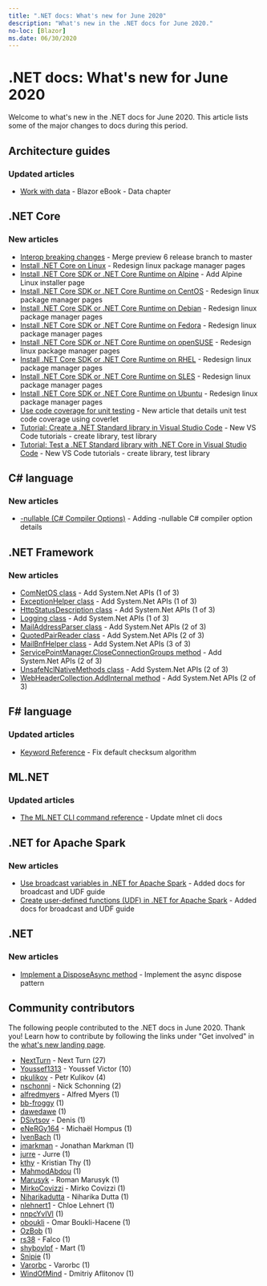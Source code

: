 ```yaml
---
title: ".NET docs: What's new for June 2020"
description: "What's new in the .NET docs for June 2020."
no-loc: [Blazor]
ms.date: 06/30/2020
---
```


# .NET docs: What's new for June 2020

Welcome to what's new in the .NET docs for June 2020. This article lists some of the major changes to docs during this period.

## Architecture guides

### Updated articles

- [Work with data](../architecture/blazor-for-web-forms-developers/data.md) - Blazor eBook - Data chapter

## .NET Core

### New articles

- [Interop breaking changes](../core/compatibility/interop.md) - Merge preview 6 release branch to master
- [Install .NET Core on Linux](../core/install/linux.md) - Redesign linux package manager pages
- [Install .NET Core SDK or .NET Core Runtime on Alpine](../core/install/linux-alpine.md) - Add Alpine Linux installer page
- [Install .NET Core SDK or .NET Core Runtime on CentOS](../core/install/linux-centos.md) - Redesign linux package manager pages
- [Install .NET Core SDK or .NET Core Runtime on Debian](../core/install/linux-debian.md) - Redesign linux package manager pages
- [Install .NET Core SDK or .NET Core Runtime on Fedora](../core/install/linux-fedora.md) - Redesign linux package manager pages
- [Install .NET Core SDK or .NET Core Runtime on openSUSE](../core/install/linux-opensuse.md) - Redesign linux package manager pages
- [Install .NET Core SDK or .NET Core Runtime on RHEL](../core/install/linux-rhel.md) - Redesign linux package manager pages
- [Install .NET Core SDK or .NET Core Runtime on SLES](../core/install/linux-sles.md) - Redesign linux package manager pages
- [Install .NET Core SDK or .NET Core Runtime on Ubuntu](../core/install/linux-ubuntu.md) - Redesign linux package manager pages
- [Use code coverage for unit testing](../core/testing/unit-testing-code-coverage.md) - New article that details unit test code coverage using coverlet
- [Tutorial: Create a .NET Standard library in Visual Studio Code](../core/tutorials/library-with-visual-studio-code.md) - New VS Code tutorials - create library, test library
- [Tutorial: Test a .NET Standard library with .NET Core in Visual Studio Code](../core/tutorials/testing-library-with-visual-studio-code.md) - New VS Code tutorials - create library, test library

## C# language

### New articles

- [-nullable (C# Compiler Options)](../csharp/language-reference/compiler-options/nullable-compiler-option.md) - Adding -nullable C# compiler option details

## .NET Framework

### New articles

- [ComNetOS class](../framework/additional-apis/system.net.comnetos.md) - Add System.Net APIs (1 of 3)
- [ExceptionHelper class](../framework/additional-apis/system.net.exceptionhelper.md) - Add System.Net APIs (1 of 3)
- [HttpStatusDescription class](../framework/additional-apis/system.net.httpstatusdescription.md) - Add System.Net APIs (1 of 3)
- [Logging class](../framework/additional-apis/system.net.logging.md) - Add System.Net APIs (1 of 3)
- [MailAddressParser class](../framework/additional-apis/system.net.mail.mailaddressparser.md) - Add System.Net APIs (2 of 3)
- [QuotedPairReader class](../framework/additional-apis/system.net.mail.quotedpairreader.md) - Add System.Net APIs (2 of 3)
- [MailBnfHelper class](../framework/additional-apis/system.net.mime.mailbnfhelper.md) - Add System.Net APIs (3 of 3)
- [ServicePointManager.CloseConnectionGroups method](../framework/additional-apis/system.net.servicepointmanager.closeconnectiongroups.md) - Add System.Net APIs (2 of 3)
- [UnsafeNclNativeMethods class](../framework/additional-apis/system.net.unsafenclnativemethods.md) - Add System.Net APIs (2 of 3)
- [WebHeaderCollection.AddInternal method](../framework/additional-apis/system.net.webheadercollection.addinternal.md) - Add System.Net APIs (2 of 3)

## F# language

### Updated articles

- [Keyword Reference](../fsharp/language-reference/keyword-reference.md) - Fix default checksum algorithm

## ML.NET

### Updated articles

- [The ML.NET CLI command reference](../machine-learning/reference/ml-net-cli-reference.md) - Update mlnet cli docs

## .NET for Apache Spark

### New articles

- [Use broadcast variables in .NET for Apache Spark](../spark/how-to-guides/broadcast-guide.md) - Added docs for broadcast and UDF guide
- [Create user-defined functions (UDF) in .NET for Apache Spark](../spark/how-to-guides/udf-guide.md) - Added docs for broadcast and UDF guide

## .NET

### New articles

- [Implement a DisposeAsync method](../standard/garbage-collection/implementing-disposeasync.md) - Implement the async dispose pattern

## Community contributors

The following people contributed to the .NET docs in June 2020. Thank you! Learn how to contribute by following the links under "Get involved" in the [what's new landing page](index.yml).

- [NextTurn](https://github.com/NextTurn) - Next Turn (27)
- [Youssef1313](https://github.com/Youssef1313) - Youssef Victor (10)
- [pkulikov](https://github.com/pkulikov) - Petr Kulikov (4)
- [nschonni](https://github.com/nschonni) - Nick Schonning (2)
- [alfredmyers](https://github.com/alfredmyers) - Alfred Myers (1)
- [bb-froggy](https://github.com/bb-froggy) (1)
- [dawedawe](https://github.com/dawedawe) (1)
- [DSivtsov](https://github.com/DSivtsov) - Denis (1)
- [eNeRGy164](https://github.com/eNeRGy164) - Michaël Hompus (1)
- [IvenBach](https://github.com/IvenBach) (1)
- [jmarkman](https://github.com/jmarkman) - Jonathan Markman (1)
- [jurre](https://github.com/jurre) - Jurre (1)
- [kthy](https://github.com/kthy) - Kristian Thy (1)
- [MahmodAbdou](https://github.com/MahmodAbdou) (1)
- [Marusyk](https://github.com/Marusyk) - Roman Marusyk (1)
- [MirkoCovizzi](https://github.com/MirkoCovizzi) - Mirko Covizzi (1)
- [Niharikadutta](https://github.com/Niharikadutta) - Niharika Dutta (1)
- [nlehnert1](https://github.com/nlehnert1) - Chloe Lehnert (1)
- [nnpcYvIVl](https://github.com/nnpcYvIVl) (1)
- [oboukli](https://github.com/oboukli) - Omar Boukli-Hacene (1)
- [OzBob](https://github.com/OzBob) (1)
- [rs38](https://github.com/rs38) - Falco (1)
- [shyboylpf](https://github.com/shyboylpf) - Mart (1)
- [Snipie](https://github.com/Snipie) (1)
- [Varorbc](https://github.com/Varorbc) - Varorbc (1)
- [WindOfMind](https://github.com/WindOfMind) - Dmitriy Aflitonov (1)
